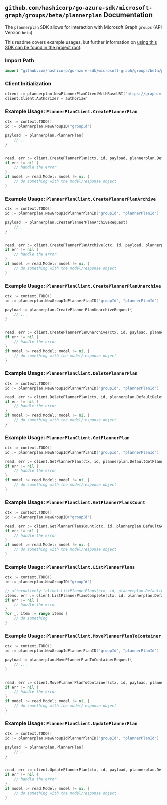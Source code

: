
## `github.com/hashicorp/go-azure-sdk/microsoft-graph/groups/beta/plannerplan` Documentation

The `plannerplan` SDK allows for interaction with Microsoft Graph `groups` (API Version `beta`).

This readme covers example usages, but further information on [using this SDK can be found in the project root](https://github.com/hashicorp/go-azure-sdk/tree/main/docs).

### Import Path

```go
import "github.com/hashicorp/go-azure-sdk/microsoft-graph/groups/beta/plannerplan"
```


### Client Initialization

```go
client := plannerplan.NewPlannerPlanClientWithBaseURI("https://graph.microsoft.com")
client.Client.Authorizer = authorizer
```


### Example Usage: `PlannerPlanClient.CreatePlannerPlan`

```go
ctx := context.TODO()
id := plannerplan.NewGroupID("groupId")

payload := plannerplan.PlannerPlan{
	// ...
}


read, err := client.CreatePlannerPlan(ctx, id, payload, plannerplan.DefaultCreatePlannerPlanOperationOptions())
if err != nil {
	// handle the error
}
if model := read.Model; model != nil {
	// do something with the model/response object
}
```


### Example Usage: `PlannerPlanClient.CreatePlannerPlanArchive`

```go
ctx := context.TODO()
id := plannerplan.NewGroupIdPlannerPlanID("groupId", "plannerPlanId")

payload := plannerplan.CreatePlannerPlanArchiveRequest{
	// ...
}


read, err := client.CreatePlannerPlanArchive(ctx, id, payload, plannerplan.DefaultCreatePlannerPlanArchiveOperationOptions())
if err != nil {
	// handle the error
}
if model := read.Model; model != nil {
	// do something with the model/response object
}
```


### Example Usage: `PlannerPlanClient.CreatePlannerPlanUnarchive`

```go
ctx := context.TODO()
id := plannerplan.NewGroupIdPlannerPlanID("groupId", "plannerPlanId")

payload := plannerplan.CreatePlannerPlanUnarchiveRequest{
	// ...
}


read, err := client.CreatePlannerPlanUnarchive(ctx, id, payload, plannerplan.DefaultCreatePlannerPlanUnarchiveOperationOptions())
if err != nil {
	// handle the error
}
if model := read.Model; model != nil {
	// do something with the model/response object
}
```


### Example Usage: `PlannerPlanClient.DeletePlannerPlan`

```go
ctx := context.TODO()
id := plannerplan.NewGroupIdPlannerPlanID("groupId", "plannerPlanId")

read, err := client.DeletePlannerPlan(ctx, id, plannerplan.DefaultDeletePlannerPlanOperationOptions())
if err != nil {
	// handle the error
}
if model := read.Model; model != nil {
	// do something with the model/response object
}
```


### Example Usage: `PlannerPlanClient.GetPlannerPlan`

```go
ctx := context.TODO()
id := plannerplan.NewGroupIdPlannerPlanID("groupId", "plannerPlanId")

read, err := client.GetPlannerPlan(ctx, id, plannerplan.DefaultGetPlannerPlanOperationOptions())
if err != nil {
	// handle the error
}
if model := read.Model; model != nil {
	// do something with the model/response object
}
```


### Example Usage: `PlannerPlanClient.GetPlannerPlansCount`

```go
ctx := context.TODO()
id := plannerplan.NewGroupID("groupId")

read, err := client.GetPlannerPlansCount(ctx, id, plannerplan.DefaultGetPlannerPlansCountOperationOptions())
if err != nil {
	// handle the error
}
if model := read.Model; model != nil {
	// do something with the model/response object
}
```


### Example Usage: `PlannerPlanClient.ListPlannerPlans`

```go
ctx := context.TODO()
id := plannerplan.NewGroupID("groupId")

// alternatively `client.ListPlannerPlans(ctx, id, plannerplan.DefaultListPlannerPlansOperationOptions())` can be used to do batched pagination
items, err := client.ListPlannerPlansComplete(ctx, id, plannerplan.DefaultListPlannerPlansOperationOptions())
if err != nil {
	// handle the error
}
for _, item := range items {
	// do something
}
```


### Example Usage: `PlannerPlanClient.MovePlannerPlanToContainer`

```go
ctx := context.TODO()
id := plannerplan.NewGroupIdPlannerPlanID("groupId", "plannerPlanId")

payload := plannerplan.MovePlannerPlanToContainerRequest{
	// ...
}


read, err := client.MovePlannerPlanToContainer(ctx, id, payload, plannerplan.DefaultMovePlannerPlanToContainerOperationOptions())
if err != nil {
	// handle the error
}
if model := read.Model; model != nil {
	// do something with the model/response object
}
```


### Example Usage: `PlannerPlanClient.UpdatePlannerPlan`

```go
ctx := context.TODO()
id := plannerplan.NewGroupIdPlannerPlanID("groupId", "plannerPlanId")

payload := plannerplan.PlannerPlan{
	// ...
}


read, err := client.UpdatePlannerPlan(ctx, id, payload, plannerplan.DefaultUpdatePlannerPlanOperationOptions())
if err != nil {
	// handle the error
}
if model := read.Model; model != nil {
	// do something with the model/response object
}
```
